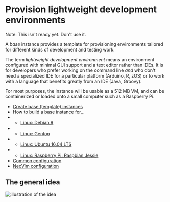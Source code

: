 # Provision lightweight development environments

Note: This isn't ready yet. Don't use it.

A _base_ instance provides a template for provisioning environments tailored for different kinds of development and testing work. 

The term _lightweight development environment_ means an environment configured with minimal GUI support and a text editor rather than IDEs. It is for developers who prefer working on the command line _and_ who don't need a specialized IDE for a particular platform (Arduino, R, zOS) or to work with a language that benefits greatly from an IDE (Java, Groovy). 

For most purposes, the instance will be usable as a 512 MB VM, and can be containerized or loaded onto a small computer such as a Raspberry Pi. 

- [Create base (template) instances](base-general.md)
- How to build a base instance for...
- - [Linux: Debian 9](http://github.com/neopragma/bootstrap-debian-9-dev-base)
- - [Linux: Gentoo](in-development.md)
- - [Linux: Ubuntu 16.04 LTS](http://github.com/neopragma/bootstrap-ubuntu-server-16.04-dev-base)
- - [Linux: Raspberry Pi: Raspbian Jessie](in-development.md)
- [Common configuration](common-configuration.md)
- [NeoVim configuration](neovim-configuration.md)

## The general idea 

![illustration of the idea](images/environments.png)
